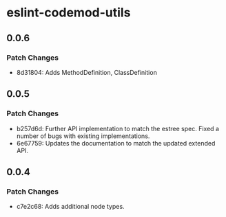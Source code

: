 # eslint-codemod-utils

## 0.0.6

### Patch Changes

- 8d31804: Adds MethodDefinition, ClassDefinition

## 0.0.5

### Patch Changes

- b257d6d: Further API implementation to match the estree spec. Fixed a number of bugs with existing implementations.
- 6e67759: Updates the documentation to match the updated extended API.

## 0.0.4

### Patch Changes

- c7e2c68: Adds additional node types.
